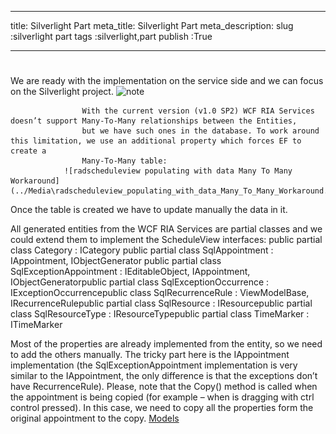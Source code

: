 ___
title: Silverlight Part
meta_title: Silverlight Part
meta_description: 
slug :silverlight part
tags :silverlight,part
publish :True
___


# 

We are ready with the implementation on the service side and we can focus on the Silverlight project.
    ![note](note.jpg)
    	


					With the current version (v1.0 SP2) WCF RIA Services doesn’t support Many-To-Many relationships between the Entities,
					but we have such ones in the database. To work around this limitation, we use an additional property which forces EF to create a
					Many-To-Many table:
				![radscheduleview populating with data Many To Many Workaround](../Media\radscheduleview_populating_with_data_Many_To_Many_Workaround.png)

Once the table is created we have to update manually the data in it.

All generated entities from the WCF RIA Services are partial classes and we could extend them to implement the ScheduleView interfaces:
      	public partial class Category : ICategory public partial class SqlAppointment : IAppointment, IObjectGenerator<IRecurrenceRule> public partial class SqlExceptionAppointment : IEditableObject, IAppointment, IObjectGenerator<IRecurrenceRule>public partial class SqlExceptionOccurrence : IExceptionOccurrencepublic class SqlRecurrenceRule : ViewModelBase, IRecurrenceRulepublic partial class SqlResource : IResourcepublic partial class SqlResourceType : IResourceTypepublic partial class TimeMarker : ITimeMarker

Most of the properties are already implemented from the entity, so we need to add the others manually. The tricky part here is the IAppointment implementation (the SqlExceptionAppointment implementation is very similar to the IAppointment, the only difference is that the exceptions don’t have RecurrenceRule). Please, note that the Copy() method is called when the appointment is being copied (for example – when is dragging with ctrl control pressed). In this case, we need to copy all the properties form the original appointment to the copy.
      	[Models](http://radscheduleview-populating-with-data-binding-to-db-models.md)
